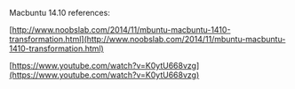 Macbuntu 14.10 references:

[http://www.noobslab.com/2014/11/mbuntu-macbuntu-1410-transformation.html](http://www.noobslab.com/2014/11/mbuntu-macbuntu-1410-transformation.html)

[https://www.youtube.com/watch?v=K0ytU668vzg](https://www.youtube.com/watch?v=K0ytU668vzg)

